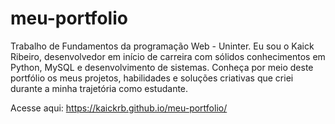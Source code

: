 # meu-portfolio
Trabalho de Fundamentos da programação Web - Uninter. Eu sou o Kaick Ribeiro, desenvolvedor em início de carreira com sólidos conhecimentos em Python, MySQL e desenvolvimento de sistemas. Conheça por meio deste portfólio os meus projetos, habilidades e soluções criativas que criei durante a minha trajetória como estudante.

Acesse aqui: https://kaickrb.github.io/meu-portfolio/